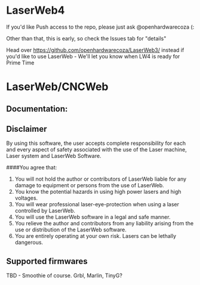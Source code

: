 # LaserWeb4


If you'd like Push access to the repo, please just ask @openhardwarecoza (:  


Other than that, this is early, so check the Issues tab for "details"


Head over https://github.com/openhardwarecoza/LaserWeb3/ instead if you'd like to use LaserWeb - We'll let you know when LW4 is ready for Prime Time 


# LaserWeb/CNCWeb

## Documentation:

## Disclaimer
By using this software, the user accepts complete responsibility for each and every aspect of safety associated with the use of the Laser machine, Laser system and LaserWeb Software.

####You agree that:

1. You will not hold the author or contributors of LaserWeb liable for any damage to equipment or persons from the use of LaserWeb. 
2. You know the potential hazards in using high power lasers and high voltages.
3. You will wear professional laser-eye-protection when using a laser controlled by LaserWeb.
4. You will use the LaserWeb software in a legal and safe manner.
5. You relieve the author and contributors from any liability arising from the use or distribution of the LaserWeb software.
6. You are entirely operating at your own risk. Lasers can be lethally dangerous. 


## Supported firmwares

TBD - Smoothie of course. Grbl, Marlin, TinyG?
